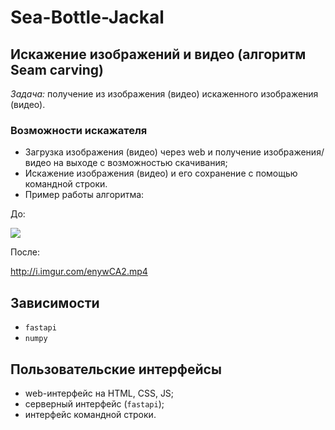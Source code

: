 # Sea-Bottle-Jackal

## Искажение изображений и видео (алгоритм Seam carving)

_Задача:_ получение из изображения (видео) искаженного изображения (видео).

### Возможности искажателя

* Загрузка изображения (видео) через web и получение изображения/видео на выходе с возможностью скачивания;
* Искажение изображения (видео) и его сохранение с помощью командной строки.
* Пример работы алгоритма:

До:

![](examples/wolf.png)

После:

http://i.imgur.com/enywCA2.mp4

## Зависимости

* ```fastapi```
* ```numpy```

## Пользовательские интерфейсы

* web-интерфейс на HTML, CSS, JS;
* серверный интерфейс (```fastapi```);
* интерфейс командной строки.


